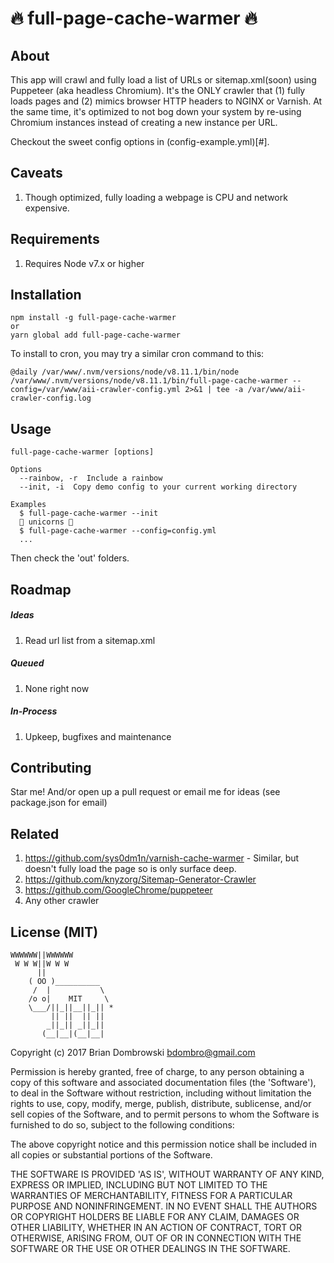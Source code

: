 # 🔥 full-page-cache-warmer 🔥

## About
This app will crawl and fully load a list of URLs or sitemap.xml(soon) using Puppeteer (aka headless Chromium). It's the ONLY crawler that (1) fully loads pages and (2) mimics browser HTTP headers to NGINX or Varnish. At the same time, it's optimized to not bog down your system by re-using Chromium instances instead of creating a new instance per URL.

Checkout the sweet config options in (config-example.yml)[#].

## Caveats
1. Though optimized, fully loading a webpage is CPU and network expensive.

## Requirements
1. Requires Node v7.x or higher

## Installation
```
npm install -g full-page-cache-warmer
or
yarn global add full-page-cache-warmer
```

To install to cron, you may try a similar cron command to this:

```
@daily /var/www/.nvm/versions/node/v8.11.1/bin/node /var/www/.nvm/versions/node/v8.11.1/bin/full-page-cache-warmer --config=/var/www/aii-crawler-config.yml 2>&1 | tee -a /var/www/aii-crawler-config.log
```

## Usage
```
full-page-cache-warmer [options]

Options
  --rainbow, -r  Include a rainbow
  --init, -i  Copy demo config to your current working directory

Examples
  $ full-page-cache-warmer --init
  🌈 unicorns 🌈
  $ full-page-cache-warmer --config=config.yml
  ...
```

Then check the 'out' folders.

## Roadmap

##### Ideas
1. Read url list from a sitemap.xml

##### Queued
1. None right now

##### In-Process
1. Upkeep, bugfixes and maintenance

## Contributing
Star me! And/or open up a pull request or email me for ideas (see package.json for email)

## Related
1. https://github.com/sys0dm1n/varnish-cache-warmer - Similar, but doesn't fully load the page so is only surface deep.
1. https://github.com/knyzorg/Sitemap-Generator-Crawler
1. https://github.com/GoogleChrome/puppeteer
1. Any other crawler


## License (MIT)

```
WWWWWW||WWWWWW
 W W W||W W W
      ||
    ( OO )__________
     /  |           \
    /o o|    MIT     \
    \___/||_||__||_|| *
         || ||  || ||
        _||_|| _||_||
       (__|__|(__|__|
```

Copyright (c) 2017 Brian Dombrowski <bdombro@gmail.com>

Permission is hereby granted, free of charge, to any person obtaining a copy of this software and associated documentation files (the 'Software'), to deal in the Software without restriction, including without limitation the rights to use, copy, modify, merge, publish, distribute, sublicense, and/or sell copies of the Software, and to permit persons to whom the Software is furnished to do so, subject to the following conditions:

The above copyright notice and this permission notice shall be included in all copies or substantial portions of the Software.

THE SOFTWARE IS PROVIDED 'AS IS', WITHOUT WARRANTY OF ANY KIND, EXPRESS OR IMPLIED, INCLUDING BUT NOT LIMITED TO THE WARRANTIES OF MERCHANTABILITY, FITNESS FOR A PARTICULAR PURPOSE AND NONINFRINGEMENT. IN NO EVENT SHALL THE AUTHORS OR COPYRIGHT HOLDERS BE LIABLE FOR ANY CLAIM, DAMAGES OR OTHER LIABILITY, WHETHER IN AN ACTION OF CONTRACT, TORT OR OTHERWISE, ARISING FROM, OUT OF OR IN CONNECTION WITH THE SOFTWARE OR THE USE OR OTHER DEALINGS IN THE SOFTWARE.
